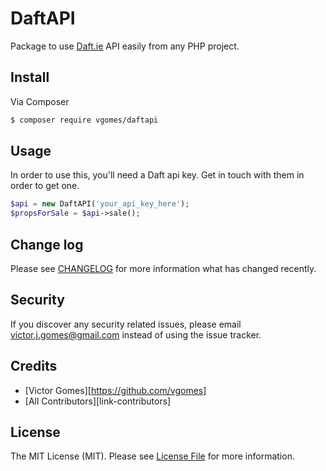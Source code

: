 # DaftAPI

Package to use [Daft.ie](http://daft.ie) API easily from any PHP project.

## Install

Via Composer

``` bash
$ composer require vgomes/daftapi
```

## Usage

In order to use this, you'll need a Daft api key. Get in touch with them in order to get one.

``` php
$api = new DaftAPI('your_api_key_here');
$propsForSale = $api->sale();
```

## Change log

Please see [CHANGELOG](CHANGELOG.md) for more information what has changed recently.

## Security

If you discover any security related issues, please email victor.j.gomes@gmail.com instead of using the issue tracker.

## Credits

- [Victor Gomes][https://github.com/vgomes]
- [All Contributors][link-contributors]

## License

The MIT License (MIT). Please see [License File](LICENSE.md) for more information.
